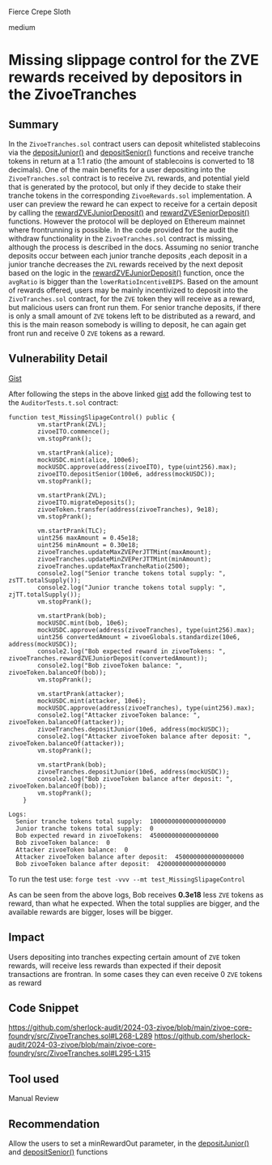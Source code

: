 Fierce Crepe Sloth

medium

# Missing slippage control for the ZVE rewards received by depositors in the ZivoeTranches

## Summary
In the ``ZivoeTranches.sol`` contract users can deposit whitelisted stablecoins via the [depositJunior()](https://github.com/sherlock-audit/2024-03-zivoe/blob/main/zivoe-core-foundry/src/ZivoeTranches.sol#L268-L289) and [depositSenior()](https://github.com/sherlock-audit/2024-03-zivoe/blob/main/zivoe-core-foundry/src/ZivoeTranches.sol#L295-L315) functions and receive tranche tokens in return at a 1:1 ratio (the amount of stablecoins is converted to 18 decimals). One of the main benefits for a user depositing into the ``ZivoeTranches.sol`` contract is to receive ``ZVL`` rewards, and potential yield that is generated by the protocol, but only if they decide to stake their tranche tokens in the corresponding ``ZivoeRewards.sol`` implementation. A user can preview the reward he can expect to receive for a certain deposit by calling the [rewardZVEJuniorDeposit()](https://github.com/sherlock-audit/2024-03-zivoe/blob/main/zivoe-core-foundry/src/ZivoeTranches.sol#L203-L229) and [rewardZVESeniorDeposit()](https://github.com/sherlock-audit/2024-03-zivoe/blob/main/zivoe-core-foundry/src/ZivoeTranches.sol#L236-L262) functions. However the protocol will be deployed on Ethereum mainnet where frontrunning is possible. In the code provided for the audit the withdraw functionality in the ``ZivoeTranches.sol`` contract is missing, although the process is described in the docs. Assuming no senior tranche deposits occur between each junior tranche deposits ,each deposit in a junior tranche decreases the ``ZVL`` rewards received by the next deposit based on the logic in the [rewardZVEJuniorDeposit()](https://github.com/sherlock-audit/2024-03-zivoe/blob/main/zivoe-core-foundry/src/ZivoeTranches.sol#L203-L229) function, once the ``avgRatio`` is bigger than the ``lowerRatioIncentiveBIPS``. Based on the amount of rewards offered, users may be mainly incentivized to deposit into the ``ZivoTranches.sol`` contract, for the ``ZVE`` token they will receive as a reward, but malicious users can front run them. For senior tranche deposits, if there is only a small amount of ``ZVE`` tokens left to be distributed as a reward, and this is the main reason somebody is willing to deposit, he can again get front run and receive 0 ``ZVE`` tokens as a reward. 

## Vulnerability Detail
[Gist](https://gist.github.com/AtanasDimulski/e2edba2c03e4dd1325b9e73c8fd58ddb)

After following the steps in the above linked [gist](https://gist.github.com/AtanasDimulski/e2edba2c03e4dd1325b9e73c8fd58ddb) add the following test to the ``AuditorTests.t.sol`` contract:
```solidity
function test_MissingSlipageControl() public {
        vm.startPrank(ZVL);
        zivoeITO.commence();
        vm.stopPrank();

        vm.startPrank(alice);
        mockUSDC.mint(alice, 100e6);
        mockUSDC.approve(address(zivoeITO), type(uint256).max);
        zivoeITO.depositSenior(100e6, address(mockUSDC));
        vm.stopPrank();

        vm.startPrank(ZVL);
        zivoeITO.migrateDeposits();
        zivoeToken.transfer(address(zivoeTranches), 9e18);
        vm.stopPrank();

        vm.startPrank(TLC);
        uint256 maxAmount = 0.45e18;
        uint256 minAmount = 0.30e18;
        zivoeTranches.updateMaxZVEPerJTTMint(maxAmount);
        zivoeTranches.updateMinZVEPerJTTMint(minAmount);
        zivoeTranches.updateMaxTrancheRatio(2500);       
        console2.log("Senior tranche tokens total supply: ", zsTT.totalSupply());
        console2.log("Junior tranche tokens total supply: ", zjTT.totalSupply());
        vm.stopPrank();

        vm.startPrank(bob);
        mockUSDC.mint(bob, 10e6);
        mockUSDC.approve(address(zivoeTranches), type(uint256).max);
        uint256 convertedAmount = zivoeGlobals.standardize(10e6, address(mockUSDC));
        console2.log("Bob expected reward in zivoeTokens: ", zivoeTranches.rewardZVEJuniorDeposit(convertedAmount));
        console2.log("Bob zivoeToken balance: ", zivoeToken.balanceOf(bob));
        vm.stopPrank();

        vm.startPrank(attacker);
        mockUSDC.mint(attacker, 10e6);
        mockUSDC.approve(address(zivoeTranches), type(uint256).max);
        console2.log("Attacker zivoeToken balance: ", zivoeToken.balanceOf(attacker));
        zivoeTranches.depositJunior(10e6, address(mockUSDC));
        console2.log("Attacker zivoeToken balance after deposit: ", zivoeToken.balanceOf(attacker));
        vm.stopPrank();

        vm.startPrank(bob);
        zivoeTranches.depositJunior(10e6, address(mockUSDC));
        console2.log("Bob zivoeToken balance after deposit: ", zivoeToken.balanceOf(bob));
        vm.stopPrank();
    }
```

```solidity
Logs:
  Senior tranche tokens total supply:  100000000000000000000
  Junior tranche tokens total supply:  0
  Bob expected reward in zivoeTokens:  4500000000000000000
  Bob zivoeToken balance:  0
  Attacker zivoeToken balance:  0
  Attacker zivoeToken balance after deposit:  4500000000000000000
  Bob zivoeToken balance after deposit:  4200000000000000000
```

To run the test use: ``forge test -vvv --mt test_MissingSlipageControl``

As can be seen from the above logs, Bob receives **0.3e18** less ``ZVE`` tokens as reward, than what he expected. When the total supplies are bigger, and the available rewards are bigger, loses will be bigger. 

## Impact
Users depositing into tranches expecting certain amount of ``ZVE`` token rewards, will receive less rewards than expected if their deposit transactions are frontran. In some cases they can even receive 0 ``ZVE`` tokens as reward

## Code Snippet
https://github.com/sherlock-audit/2024-03-zivoe/blob/main/zivoe-core-foundry/src/ZivoeTranches.sol#L268-L289
https://github.com/sherlock-audit/2024-03-zivoe/blob/main/zivoe-core-foundry/src/ZivoeTranches.sol#L295-L315

## Tool used
Manual Review

## Recommendation
Allow the users to set a minRewardOut parameter, in the [depositJunior()](https://github.com/sherlock-audit/2024-03-zivoe/blob/main/zivoe-core-foundry/src/ZivoeTranches.sol#L268-L289) and [depositSenior()](https://github.com/sherlock-audit/2024-03-zivoe/blob/main/zivoe-core-foundry/src/ZivoeTranches.sol#L295-L315) functions